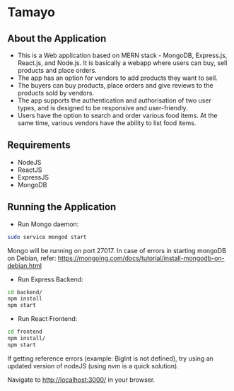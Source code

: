 # Tamayo

## About the Application

* This is a Web application based on MERN stack - MongoDB, Express.js, React.js, and Node.js. It is basically a webapp where users can buy, sell products and place orders.
* The app has an option for vendors to add products they want to sell.
* The buyers can buy products, place orders and give reviews to the products sold by vendors.
* The app supports the authentication and authorisation of two user types, and is designed to be responsive and user-friendly.
* Users have the option to search and order various food items. At the same time, various vendors have the ability to list food items.

## Requirements

* NodeJS
* ReactJS
* ExpressJS
* MongoDB

## Running the Application

* Run Mongo daemon:

```sh
sudo service mongod start
```

Mongo will be running on port 27017.
In case of errors in starting mongoDB on Debian, refer: https://mongoing.com/docs/tutorial/install-mongodb-on-debian.html

* Run Express Backend:

```sh
cd backend/
npm install
npm start
```

* Run React Frontend:

```sh
cd frontend
npm install/
npm start
```

If getting reference errors (example: BigInt is not defined), try using an updated version of nodeJS (using nvm is a quick solution).

Navigate to [http://localhost:3000/](http://localhost:3000/) in your browser.
